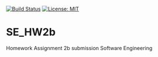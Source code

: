 [![Build Status](https://app.travis-ci.com/hvudeshi/SE_HW2b.svg?branch=main)](https://app.travis-ci.com/hvudeshi/SE_HW2b/builds/236675113)
[![License: MIT](https://img.shields.io/badge/License-MIT-yellow.svg)](https://opensource.org/licenses/MIT)
# SE_HW2b
Homework Assignment 2b submission Software Engineering
